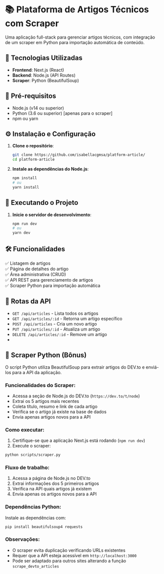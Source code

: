 # 📚 Plataforma de Artigos Técnicos com Scraper

Uma aplicação full-stack para gerenciar artigos técnicos, com integração de um scraper em Python para importação automática de conteúdo.

## 🚀 Tecnologias Utilizadas

- **Frontend**: Next.js (React)
- **Backend**: Node.js (API Routes)
- **Scraper**: Python (BeautifulSoup)

## 🔧 Pré-requisitos

- Node.js (v14 ou superior)
- Python (3.6 ou superior) [apenas para o scraper]
- npm ou yarn

## ⚙️ Instalação e Configuração

1. **Clone o repositório**:
   ```bash
   git clone https://github.com/isabellacgmsa/platform-article/
   cd platform-article
   ```

2. **Instale as dependências do Node.js**:
   ```bash
   npm install
   # ou
   yarn install
   ```

## 🏃 Executando o Projeto

1. **Inicie o servidor de desenvolvimento**:
   ```bash
   npm run dev
   # ou
   yarn dev
   ```

## 🛠️ Funcionalidades

✅ Listagem de artigos  
✅ Página de detalhes do artigo  
✅ Área administrativa (CRUD)  
✅ API REST para gerenciamento de artigos  
✅ Scraper Python para importação automática  


## 📝 Rotas da API

- `GET /api/articles` - Lista todos os artigos
- `GET /api/articles/:id` - Retorna um artigo específico
- `POST /api/articles` - Cria um novo artigo
- `PUT /api/articles/:id` - Atualiza um artigo
- `DELETE /api/articles/:id` - Remove um artigo
- 
## 🐍 Scraper Python (Bônus)

O script Python utiliza BeautifulSoup para extrair artigos do DEV.to e enviá-los para a API da aplicação.

### Funcionalidades do Scraper:
- Acessa a seção de Node.js do DEV.to (`https://dev.to/t/node`)
- Extrai os 5 artigos mais recentes
- Coleta título, resumo e link de cada artigo
- Verifica se o artigo já existe na base de dados
- Envia apenas artigos novos para a API

### Como executar:
1. Certifique-se que a aplicação Next.js está rodando (`npm run dev`)
2. Execute o scraper:
```bash
python scripts/scraper.py
```

### Fluxo de trabalho:
1. Acessa a página de Node.js no DEV.to
2. Extrai informações dos 5 primeiros artigos
3. Verifica na API quais artigos já existem
4. Envia apenas os artigos novos para a API

### Dependências Python:
Instale as dependências com:
```bash
pip install beautifulsoup4 requests
```

### Observações:
- O scraper evita duplicação verificando URLs existentes
- Requer que a API esteja acessível em `http://localhost:3000`
- Pode ser adaptado para outros sites alterando a função `scrape_devto_articles`
